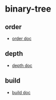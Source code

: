 # binary-tree
## order
- [order doc](https://github.com/peaky-lab/Daily-LeetCode/tree/main/binary-tree/order)
## depth
- [depth doc](https://github.com/peaky-lab/Daily-LeetCode/tree/main/binary-tree/depth)
## build
- [build doc](https://github.com/peaky-lab/Daily-LeetCode/tree/main/binary-tree/build)

